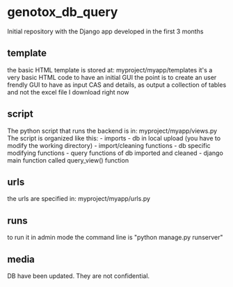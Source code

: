 # genotox_db_query
Initial repository with the Django app developed in the first 3 months 


<h2>template</h2> 
the basic HTML template is stored at: myproject/myapp/templates
it's a very basic HTML code to have an initial GUI
the point is to create an user frendly GUI to have as input CAS and details, as output a collection of tables and not the excel file I download right now

<h2>script</h2>
The python script that runs the backend is in: myproject/myapp/views.py
The script is organized like this:
- imports
- db in local upload (you have to modify the working directory)
- import/cleaning functions
- db specific modifying functions
- query functions of db imported and cleaned
- django main function called query_view() function

<h2>urls</h2>
the urls are specified in: myproject/myapp/urls.py

<h2>runs</h2>
to run it in admin mode the command line is "python manage.py runserver"

<h2>media</h2>
DB have been updated. They are not confidential.
